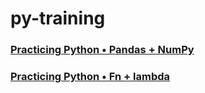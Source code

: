 # py-training

### [Practicing Python • Pandas + NumPy](https://github.com/s1dewalker/py-training/blob/main/py_Training.ipynb)

### [Practicing Python • Fn + lambda](https://github.com/s1dewalker/py-training/blob/main/py_training_fn_lmbda.ipynb)
